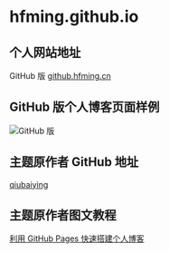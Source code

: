 # hfming.github.io
## 个人网站地址
<div> GitHub 版 <a href="github.hfming.com">github.hfming.cn </a></div>

## GitHub 版个人博客页面样例

![GitHub 版](https://hfm-blog.oss-cn-hangzhou.aliyuncs.com/github/hfming.github.io/github.hfming.com.png)

## 主题原作者 GitHub 地址

[qiubaiying](https://github.com/qiubaiying/qiubaiying.github.io)

## 主题原作者图文教程

[利用 GitHub Pages 快速搭建个人博客](https://www.jianshu.com/p/e68fba58f75c)


